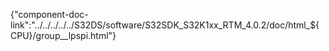 {"component-doc-link":"../../../../../S32DS/software/S32SDK_S32K1xx_RTM_4.0.2/doc/html_${CPU}/group__lpspi.html"}

